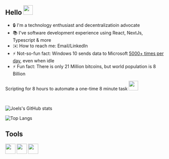 ## Hello <img src="https://c.tenor.com/SNL9_xhZl9oAAAAi/waving-hand-joypixels.gif" height="30px"/>

- 🔒 I'm a technology enthusiast and decentralizatioin advocate
- 📚 I've software development experience using React, NextJs, Typescript & more
- ✉️ How to reach me: Email/LinkedIn
- ⚡ Not-so-fun fact: Windows 10 sends data to Microsoft [5000+ times per day](https://thehackernews.com/2016/02/microsoft-windows10-privacy.html), even when idle
- ⚡ Fun fact: There is only 21 Million bitcoins, but world population is 8 Billion

Scripting for 8 hours to automate a one-time 8 minute task <img src="https://media.giphy.com/media/WUlplcMpOCEmTGBtBW/giphy.gif" width="30"/>

</br>

![Joels's GitHub stats](https://github-readme-stats.vercel.app/api?username=nalladev&theme=transparent&hide_border=true&show_icons=true&rank_icon=github)

![Top Langs](https://github-readme-stats.vercel.app/api/top-langs/?username=nalladev&theme=transparent&hide_border=true&layout=compact&card_width=445")

<!--
<img src="https://github-readme-stats.vercel.app/api?username=nalladev&include_all_commits=true&theme=github_dark&title_color=26a0da&icon_color=26a0da&hide_border=true&custom_title=Github%20Stats&show_icons=true"/>\
<img src="https://github-readme-stats.vercel.app/api/top-langs/?username=nalladev&theme=github_dark&title_color=26a0da&hide_border=true&custom_title=Most%20Used%20Languages&layout=compact&langs_count=10&card_width=445"/>
-->

## Tools
[<img src="https://cdn.simpleicons.org/brave/" height="32" width="32" />](https://brave.com/)
[<img src="https://cdn.simpleicons.org/vscodium/" height="32" width="32" />](https://vscodium.com/)
[<img src="https://cdn.simpleicons.org/stackoverflow/" height="32" width="32" />](https://stackoverflow.com/)

<!--
<a href="https://system76.com/"><img style="width: 40px; background: #ddd; border-radius: 10px;" src="https://simpleicons.org/icons/system76.svg"/></a>
<a href="https://bitcoin.org/"><img style="width: 40px; background: #F7931A; border-radius: 10px;" src="https://simpleicons.org/icons/bitcoin.svg"/></a>
<a href="https://gimp.org/"><img style="width: 40px; background: #ddd; border-radius: 10px;" src="https://simpleicons.org/icons/gimp.svg"/></a>
-->

<!--
- 🌱 I’m currently learning
- ✉️ How to reach me: LinkedIn
- 🔭 I’m currently working on ...
- 👯 I’m looking to collaborate on ...
- 🤔 I’m looking for help with ...
- 💬 Ask me about ...
- 😄 Pronouns: ...
- ⚡ Fun fact: ...
-->

